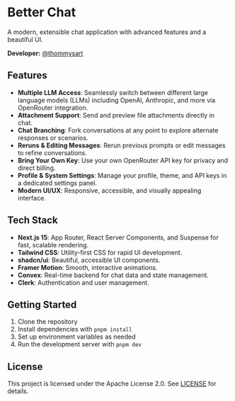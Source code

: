 # Better Chat

A modern, extensible chat application with advanced features and a beautiful UI.

**Developer:** [@thommysart](https://x.com/thommysart)

## Features

- **Multiple LLM Access**: Seamlessly switch between different large language models (LLMs) including OpenAI, Anthropic, and more via OpenRouter integration.
- **Attachment Support**: Send and preview file attachments directly in chat.
- **Chat Branching**: Fork conversations at any point to explore alternate responses or scenarios.
- **Reruns & Editing Messages**: Rerun previous prompts or edit messages to refine conversations.
- **Bring Your Own Key**: Use your own OpenRouter API key for privacy and direct billing.
- **Profile & System Settings**: Manage your profile, theme, and API keys in a dedicated settings panel.
- **Modern UI/UX**: Responsive, accessible, and visually appealing interface.

## Tech Stack

- **Next.js 15**: App Router, React Server Components, and Suspense for fast, scalable rendering.
- **Tailwind CSS**: Utility-first CSS for rapid UI development.
- **shadcn/ui**: Beautiful, accessible UI components.
- **Framer Motion**: Smooth, interactive animations.
- **Convex**: Real-time backend for chat data and state management.
- **Clerk**: Authentication and user management.

## Getting Started

1. Clone the repository
2. Install dependencies with `pnpm install`
3. Set up environment variables as needed
4. Run the development server with `pnpm dev`

## License

This project is licensed under the Apache License 2.0. See [LICENSE](./LICENSE) for details.
